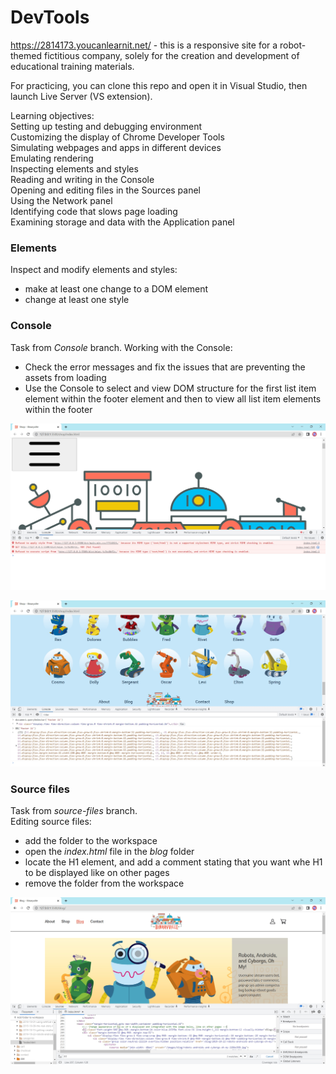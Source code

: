 # DevTools

https://2814173.youcanlearnit.net/ - this is a responsive site for a robot-themed fictitious company, solely for the creation and development of educational training materials.  

For practicing, you can clone this repo and open it in Visual Studio, then launch Live Server (VS extension). 

Learning objectives:  
Setting up testing and debugging environment  
Customizing the display of Chrome Developer Tools  
Simulating webpages and apps in different devices  
Emulating rendering  
Inspecting elements and styles  
Reading and writing in the Console  
Opening and editing files in the Sources panel  
Using the Network panel  
Identifying code that slows page loading  
Examining storage and data with the Application panel  

### Elements

Inspect and modify elements and styles:
- make at least one change to a DOM element
- change at least one style

### Console

Task from *Console* branch.
Working with the Console:  
- Check the error messages and fix the issues that are preventing the assets from loading
- Use the Console to select and view DOM structure for the first list item element within the footer element and then to view all list item elements within the footer

![Errors](/screenshots/errors.jpg "errors")

![DOM](/screenshots/DOM.jpg "DOM")

### Source files

Task from *source-files* branch.  
Editing source files:
- add the folder to the workspace
- open the *index.html* file in the *blog* folder
- locate the H1 element, and add a comment stating that you want whe H1 to be displayed like on other pages
- remove the folder from the workspace

![editing](/screenshots/editing.jpg "edit")
